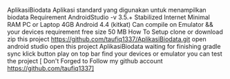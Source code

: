 AplikasiBiodata
Aplikasi standard yang digunakan untuk menampilkan biodata
Requirement
AndroidStudio -v 3.5.+
Stabilized Internet
Minimal RAM PC or Laptop 4GB
Android 4.4 (kitkat)
Can compile on Emulator && your devices
requirement free size 50 MB
How To Setup
clone or download zip this project https://github.com/taufiq1337/AplikasiBiodata.git
open android studio
open this project AplikasiBiodata
waiting for finishing gradle sync
klick button play on top bar
find your devices or emulator
you can test the project
[ Don't Forged to Follow my github account https://github.com/taufiq1337]
